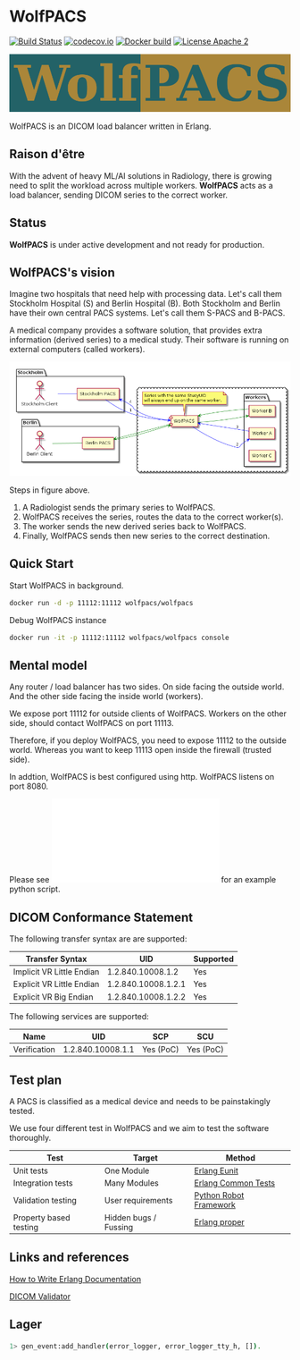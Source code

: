 # WolfPACS

[![Build Status](https://travis-ci.org/wolfpacs/wolfpacs.svg?branch=master)](https://travis-ci.org/wolfpacs/wolfpacs)
[![codecov.io](https://codecov.io/gh/wolfpacs/wolfpacs/coverage.svg?branch=master)](https://codecov.io/gh/wolfpacs/wolfpacs?branch=master)
[![Docker build](https://img.shields.io/docker/cloud/build/wolfpacs/wolfpacs.svg?color=green)](https://hub.docker.com/r/wolfpacs/wolfpacs)
[![License Apache 2](https://img.shields.io/badge/License-Apache2-blue.svg)](https://www.apache.org/licenses/LICENSE-2.0)

![Logo](priv/logo.png)

WolfPACS is an DICOM load balancer written in Erlang.

## Raison d'être

With the advent of heavy ML/AI solutions in Radiology,
there is growing need to split the workload across multiple workers.
**WolfPACS** acts as a load balancer, sending DICOM series to the correct worker.

## Status

**WolfPACS** is under active development and not ready for production.

## WolfPACS's vision

Imagine two hospitals that need help with processing data.
Let's call them Stockholm Hospital (S) and Berlin Hospital (B).
Both Stockholm and Berlin have their own central PACS systems.
Let's call them S-PACS and B-PACS.

A medical company provides a software solution, that provides extra information
(derived series) to a medical study. Their software is running on external
computers (called workers).

![Logo](priv/dream1.png)

Steps in figure above.

1. A Radiologist sends the primary series to WolfPACS.
2. WolfPACS receives the series, routes the data to the correct worker(s).
3. The worker sends the new derived series back to WolfPACS.
4. Finally, WolfPACS sends then new series to the correct destination.

## Quick Start

Start WolfPACS in background.

```sh
docker run -d -p 11112:11112 wolfpacs/wolfpacs
```

Debug WolfPACS instance

```sh
docker run -it -p 11112:11112 wolfpacs/wolfpacs console
```

## Mental model

Any router / load balancer has two sides.
On side facing the outside world.
And the other side facing the inside world (workers).

We expose port 11112 for outside clients of WolfPACS.
Workers on the other side, should contact WolfPACS on port 11113.

Therefore, if you deploy WolfPACS, you need to expose 11112 to the outside world.
Whereas you want to keep 11113 open inside the firewall (trusted side).

In addtion, WolfPACS is best configured using http.
WolfPACS listens on port 8080.

Please see ![mini_admin.py](priv/mini_admin.py) for an example python script.

## DICOM Conformance Statement

The following transfer syntax are are supported:

| Transfer Syntax           | UID                 | Supported |
| ------------------------- | ------------------- | --------- |
| Implicit VR Little Endian | 1.2.840.10008.1.2   | Yes       |
| Explicit VR Little Endian | 1.2.840.10008.1.2.1 | Yes       |
| Explicit VR Big Endian    | 1.2.840.10008.1.2.2 | Yes       |

The following services are supported:

| Name         | UID               | SCP       | SCU       |
| ------------ | ----------------- | --------- | --------- |
| Verification | 1.2.840.10008.1.1 | Yes (PoC) | Yes (PoC) |

## Test plan

A PACS is classified as a medical device and needs to be painstakingly tested.

We use four different test in WolfPACS and we aim to test the software thoroughly.

| Test                   | Target                | Method                                                                           |
| ---------------------- | --------------------- | -------------------------------------------------------------------------------- |
| Unit tests             | One Module            | [Erlang Eunit](http://erlang.org/doc/apps/eunit/chapter.html)                    |
| Integration tests      | Many Modules          | [Erlang Common Tests](https://erlang.org/doc/apps/common_test/introduction.html) |
| Validation testing     | User requirements     | [Python Robot Framework](https://robotframework.org/)                            |
| Property based testing | Hidden bugs / Fussing | [Erlang proper](https://propertesting.com/)                                      |


## Links and references

[How to Write Erlang Documentation](https://docs.2600hz.com/dev/doc/engineering/erlang-documentation/)

[DICOM Validator](https://www.dclunie.com/dicom3tools/dciodvfy.html)

## Lager

```sh
1> gen_event:add_handler(error_logger, error_logger_tty_h, []).
```

